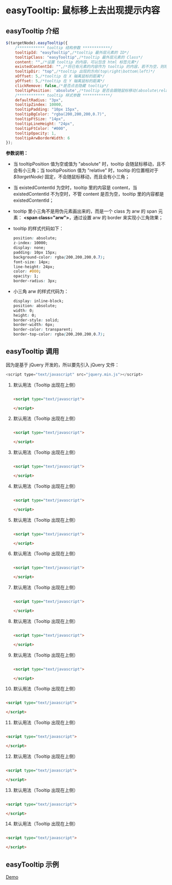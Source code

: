 # easyTooltip: 鼠标移上去出现提示内容

## easyTooltip 介绍
```javascript
$(targetNode).easyTooltip({
	/************ tooltip 结构参数 ************/
	tooltipId: "easyTooltip",/*tooltip 最外层元素的 ID*/
	tooltipClass: "easyTooltip",/*tooltip 最外层元素的 Class*/
	content: "",/*设置 tooltip 的内容，可以包含 html 标签元素*/
	existedContentId: "",/*将已有元素的内容作为 tooltip 的内容，若不为空，则将替换 content 所设置的内容*/
	tooltipDir: "top",/*tooltip 出现的方向(top\right\bottom\left)*/
	xOffset: 5,/*tooltip 在 X 轴离鼠标的距离*/       
	yOffset: 5,/*tooltip 在 Y 轴离鼠标的距离*/
	clickRemove: false,/*是否点击隐藏 tooltip*/
	tooltipPosition: 'absolute',/*tooltip 是否会跟随鼠标移动(absolute\relative)*/
	/************ tooltip 样式参数 ************/
	defaultRadius: "3px",
	tooltipZindex: 10000,
	tooltipPadding: "10px 15px",
	tooltipBgColor: "rgba(200,200,200,0.7)",
	tooltipFtSize: "14px",
	tooltipLineHeight: "24px",
	tooltipFtColor: "#000",
	tooltipOpacity: 1,
	tooltipArwBorderWidth: 6
});
```
**参数说明：**
- 当 tooltipPosition 值为空或值为 "absolute" 时，tooltip 会随鼠标移动，且不会有小三角；当 tooltipPosition 值为 "relative" 时，tooltip 的位置相对于 *$(targetNode)* 固定，不会随鼠标移动，而且会有小三角；
- 当 existedContentId 为空时，tooltip 里的内容是 content，当 existedContentId 不为空时，不管 content 是否为空，tooltip 里的内容都是 existedContentId；
- tooltip 里小三角不是用伪元素画出来的，而是一个 class 为 arw 的 span 元素： **&lt;span class="arw">**，通过设置 arw 的 		  border 来实现小三角效果；
- tooltip 的样式代码如下：

  ```css
  position: absolute;
  z-index: 10000;
  display: none;
  padding: 10px 15px;
  background-color: rgba(200,200,200,0.7);
  font-size: 14px;
  line-height: 24px;
  color: #000;
  opacity: 1;
  border-radius: 3px;
  ```
- 小三角 arw 的样式代码为：

  ```css
  display: inline-block;
  position: absolute;
  width: 0;
  height: 0;
  border-style: solid;
  border-width: 6px;
  border-color: transparent;
  border-top-color: rgba(200,200,200,0.7);
  ```
## easyTooltip 调用

因为是基于 jQuery 开发的，所以要先引入 jQuery 文件：

```javascript
<script type="text/javascript" src="jquery.min.js"></script>
```

1. 默认用法（Tooltip 出现在上侧）

   ```html
   
   <script type="text/javascript">
   
   </script>
   ```
   
2. 默认用法（Tooltip 出现在上侧）

   ```html
   
   <script type="text/javascript">
   
   </script>
   ```
   
3. 默认用法（Tooltip 出现在上侧）

   ```html
   
   <script type="text/javascript">
   
   </script>
   ```
   
4. 默认用法（Tooltip 出现在上侧）

   ```html
   
   <script type="text/javascript">
   
   </script>
   ```
   
5. 默认用法（Tooltip 出现在上侧）

   ```html
   
   <script type="text/javascript">
   
   </script>
   ```
   
6. 默认用法（Tooltip 出现在上侧）

   ```html
   
   <script type="text/javascript">
   
   </script>
   ```
   
7. 默认用法（Tooltip 出现在上侧）

   ```html
   
   <script type="text/javascript">
   
   </script>
   ```
   
8. 默认用法（Tooltip 出现在上侧）

   ```html
   
   <script type="text/javascript">
   
   </script>
   ```
   
9. 默认用法（Tooltip 出现在上侧）

   ```html
   
   <script type="text/javascript">
   
   </script>
   ```
   
10. 默认用法（Tooltip 出现在上侧）

   ```html
   
   <script type="text/javascript">
   
   </script>
   ```
   
11. 默认用法（Tooltip 出现在上侧）

   ```html
   
   <script type="text/javascript">
   
   </script>
   ```
   
12. 默认用法（Tooltip 出现在上侧）

   ```html
   
   <script type="text/javascript">
   
   </script>
   ```
   
13. 默认用法（Tooltip 出现在上侧）

   ```html
   
   <script type="text/javascript">
   
   </script>
   ```
   
14. 默认用法（Tooltip 出现在上侧）

   ```html
   
   <script type="text/javascript">
   
   </script>
   ```
   
## easyTooltip 示例

[Demo](https://alvinyw.github.io/Blog/easyTooltip/easyTooltip.html)
